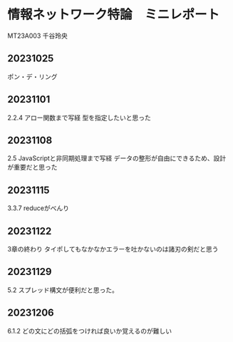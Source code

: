 # 情報ネットワーク特論　ミニレポート

MT23A003 千谷玲央

## 20231025

ポン・デ・リング

## 20231101

2.2.4 アロー関数まで写経
型を指定したいと思った

## 20231108

2.5 JavaScriptと非同期処理まで写経
データの整形が自由にできるため、設計が重要だと思った


## 20231115

3.3.7
reduceがべんり


## 20231122

3章の終わり
タイポしてもなかなかエラーを吐かないのは諸刃の剣だと思う


## 20231129

5.2
スプレッド構文が便利だと思った。

## 20231206

6.1.2
どの文にどの括弧をつければ良いか覚えるのが難しい
